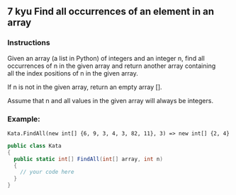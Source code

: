 ## 7 kyu Find all occurrences of an element in an array

### Instructions

Given an array (a list in Python) of integers and an integer n, find all  
occurrences of n in the given array and return another array containing  
all the index positions of n in the given array.

If n is not in the given array, return an empty array [].

Assume that n and all values in the given array will always be integers.

### Example:
```
Kata.FindAll(new int[] {6, 9, 3, 4, 3, 82, 11}, 3) => new int[] {2, 4}
```

```cs
public class Kata
{
  public static int[] FindAll(int[] array, int n)
  {
    // your code here
  }
}
```
